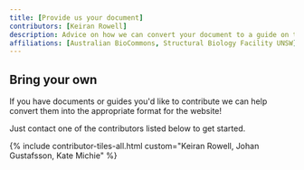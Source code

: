 ```yaml
---
title: [Provide us your document]
contributors: [Keiran Rowell]
description: Advice on how we can convert your document to a guide on the website 
affiliations: [Australian BioCommons, Structural Biology Facility UNSW]
---
```


## Bring your own

If you have documents or guides you'd like to contribute we can help convert them into the appropriate format for the website!

Just contact one of the contributors listed below to get started.

{% include contributor-tiles-all.html custom="Keiran Rowell, Johan Gustafsson, Kate Michie" %}




